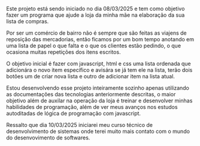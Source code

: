 Este projeto está sendo iniciado no dia 08/03/2025 e tem como objetivo fazer um programa que ajude a loja da minha mãe na elaboração da sua lista de compras.

Por ser um comércio de bairro não é sempre que são feitas as viajens de reposição das mercadorias, então ficamos por um bom tempo anotando em uma lista de papel o que falta e o que os clientes estão pedindo, o que ocasiona muitas repetições dos itens escritos.

O objetivo inicial é fazer com javascript, html e css uma lista ordenada que adicionára o novo item específico e avisára se já tem ele na lista, terão dois botões um de criar nova lista e outro de adicionar item na lista atual.

Estou desenvolvendo esse projeto inteiramente sozinho apenas utilizando as documentações das tecnologias anteriormente descritas, o maior objetivo além de auxilar na operação da loja é treinar e desenvolver minhas habilidades de programação, além de ver meus avanços nos estudos autoditadas de lógica de programação com javascript.

Ressalto que dia 10/03/2025 iniciarei meu curso técnico de desenvolvimento de sistemas onde terei muito mais contato com o mundo do desenvovimento de softwares.